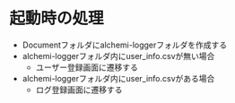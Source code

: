 # 起動時の処理
- Documentフォルダにalchemi-loggerフォルダを作成する
- alchemi-loggerフォルダ内にuser_info.csvが無い場合
  - ユーザー登録画面に遷移する
- alchemi-loggerフォルダ内にuser_info.csvがある場合
  - ログ登録画面に遷移する